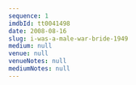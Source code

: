 ```yaml
---
sequence: 1
imdbId: tt0041498
date: 2008-08-16
slug: i-was-a-male-war-bride-1949
medium: null
venue: null
venueNotes: null
mediumNotes: null
---
```


